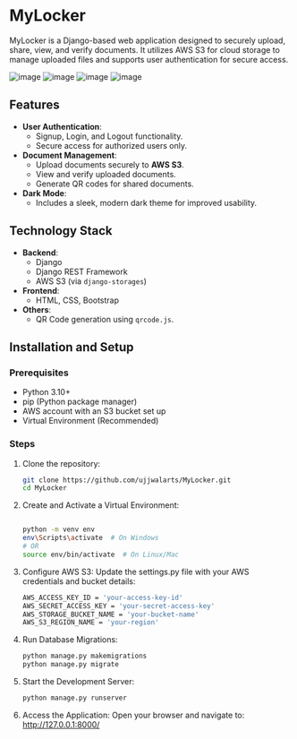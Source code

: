 # MyLocker

MyLocker is a Django-based web application designed to securely upload, share, view, and verify documents. It utilizes AWS S3 for cloud storage to manage uploaded files and supports user authentication for secure access.

![image](https://github.com/user-attachments/assets/fffe780f-27c4-4e86-9418-6b70446ec262)
![image](https://github.com/user-attachments/assets/475fa69c-0794-434d-9b92-6fc3157761d1)
![image](https://github.com/user-attachments/assets/591e6d43-96f3-442e-909f-8af221d99c7d)
![image](https://github.com/user-attachments/assets/0aae5d84-9971-4533-b3c5-8ca044525693)





## Features

- **User Authentication**:
  - Signup, Login, and Logout functionality.
  - Secure access for authorized users only.
- **Document Management**:
  - Upload documents securely to **AWS S3**.
  - View and verify uploaded documents.
  - Generate QR codes for shared documents.
- **Dark Mode**:
  - Includes a sleek, modern dark theme for improved usability.

## Technology Stack

- **Backend**:
  - Django
  - Django REST Framework
  - AWS S3 (via `django-storages`)
- **Frontend**:
  - HTML, CSS, Bootstrap
- **Others**:
  - QR Code generation using `qrcode.js`.

## Installation and Setup

### Prerequisites
- Python 3.10+
- pip (Python package manager)
- AWS account with an S3 bucket set up
- Virtual Environment (Recommended)

### Steps

1. Clone the repository:
   ```bash
   git clone https://github.com/ujjwalarts/MyLocker.git
   cd MyLocker
   
2. Create and Activate a Virtual Environment:

    ```bash
    
    python -m venv env
    env\Scripts\activate  # On Windows
    # OR
    source env/bin/activate  # On Linux/Mac

3. Configure AWS S3: Update the settings.py file with your AWS credentials and bucket details:
      
      ```bash
      AWS_ACCESS_KEY_ID = 'your-access-key-id'
      AWS_SECRET_ACCESS_KEY = 'your-secret-access-key'
      AWS_STORAGE_BUCKET_NAME = 'your-bucket-name'
      AWS_S3_REGION_NAME = 'your-region'

4. Run Database Migrations:
      ```bash
      python manage.py makemigrations
      python manage.py migrate

6. Start the Development Server:
      ```bash
      python manage.py runserver

7. Access the Application: Open your browser and navigate to:
http://127.0.0.1:8000/
